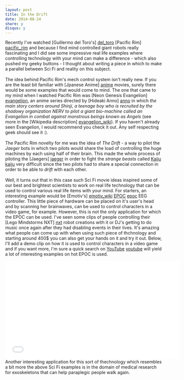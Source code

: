 ```yaml
---
layout: post
title: In the Drift
date: 2014-08-24
share: y
disqus: y
---
```

[pacific_rim]: http://www.imdb.com/title/tt1663662/?ref_=nv_sr_1
[del_toro]: http://www.imdb.com/name/nm0868219/?ref_=tt_ov_dr
[jaeger]: http://pacificrim.wikia.com/wiki/Jaeger
[kaiju]: http://pacificrim.wikia.com/wiki/Kaiju
[evangelion]: http://www.imdb.com/title/tt0112159/?ref_=nv_sr_1
[anno]: http://en.wikipedia.org/wiki/Hideaki_Anno
[evangelion_wiki]: http://en.wikipedia.org/wiki/Neon_Genesis_Evangelion
[anime]: http://en.wikipedia.org/wiki/Anime
[nicolelis]: http://en.wikipedia.org/wiki/Miguel_Nicolelis
[wc_kickoff]: https://www.youtube.com/watch?v=fZrvdODe1QI
[epoc]: http://www.emotiv.com/epoc.php
[emotiv_wiki]: http://en.wikipedia.org/wiki/Emotiv_Systems
[qef]: http://qef.org.uk/latest-news/qef-to-benefit-from-mindtunes
[nxt]: http://en.wikipedia.org/wiki/Lego_Mindstorms_NXT
[youtube]: https://www.youtube.com/

Recently I've watched [Guillermo del Toro's] [del_toro] [Pacific Rim] [pacific_rim] and because I find mind controlled giant robots really fascinating and I did see some impressive real life examples where controlling technology with your mind can make a difference - which also pushed my geeky buttons - I thought about writing a piece in which to make a parallel between Sci Fi and reality on this subject.
<br/><br/>
The idea behind Pacific Rim's mech control system isn't really new. If you are the least bit familiar with [Jpanese Anime] [anime] movies, surely there would be some examples that would come to mind. The one that came to my mind when I watched Pacific Rim was [Neon Genesis Evangelion] [evangelion], an anime series directed by [Hideaki Anno] [anno] in which *the main story centers around Shinji, a teenage boy who is recruited by the shadowy organization NERV to pilot a giant bio-machine called an Evangelion in combat against monstrous beings known as Angels* (see more in the [Wikipedia description] [evangelion_wiki]). If you haven't already seen Evangelion, I would recommend you check it out. Any self respecting geek should see it :).
<br/><br/>
The Pacific Rim novelty for me was the idea of *The Drift* - a way to pilot the *Jaeger* bots in which two pilots would share the load of controlling the huge machines by each using half of their brain. This made the whole process of piloting the [Jaegers] [jaeger] in order to fight the *strange beasts* called [Kaiju] [kaiju] very difficult since the two pilots had to share a special connection in order to be able to *drift* with each other.
<br><br/>
Well, it turns out that in this case such Sci Fi movie ideas inspired some of our best and brightest scientists to work on real life technology that can be used to control various real life items with your mind. For starters, an interesting example would be [Emotiv's] [emotiv_wiki] [EPOC] [epoc] EEG controller. This little piece of hardware can be placed on it's user's head and by scanning her brainwaves, can be used to control characters in a video game, for example. However, this is not the only application for which the EPOC can be used. I've seen some clips of people controlling their [Lego Mindstorms NXT] [nxt] robot creations with it or DJ's getting to do music once again after they had disabling events in their lives. It's amazing what people can come up with when using such piece of thchnology and starting around 400$ you can also get your hands on it and try it out. Below, I'll add a demo clip on how it is used to control characters in a video game and if you want more, I'm sure a quick search on [YouTube] [youtube] will yield a lot of interesting examples on hot EPOC is used.
<br>
<iframe width="560" height="315" src="//www.youtube-nocookie.com/embed/LZrat-VG4Ms" frameborder="0" allowfullscreen></iframe>
<br>
Another interesting application for this sort of thechnology which resembles a bit more the above Sci Fi examples is in the domain of medical research for exoskeletons that can help paraplegic people walk again.